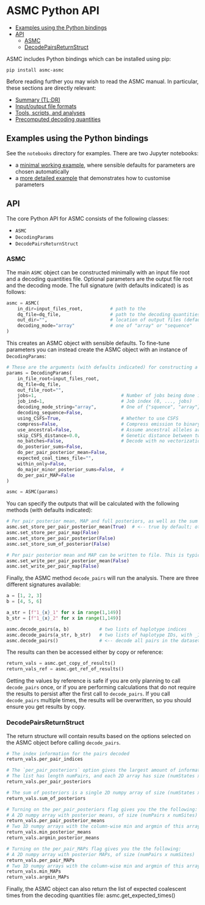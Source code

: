 # ASMC Python API

- [Examples using the Python bindings](#examples-using-the-python-bindings)
- [API](#api)
  - [ASMC](#asmc)
  - [DecodePairsReturnStruct](#decodepairsreturnstruct)

ASMC includes Python bindings which can be installed using pip:

```
pip install asmc-asmc
```

Before reading further you may wish to read the ASMC manual.
In particular, these sections are directly relevant:
- [Summary (TL;DR)](https://github.com/PalamaraLab/ASMC/blob/main/docs/asmc.md#summary-tldr)
- [Input/output file formats](https://github.com/PalamaraLab/ASMC/blob/main/docs/asmc.md#inputoutput-file-formats)
- [Tools, scripts, and analyses](https://github.com/PalamaraLab/ASMC/blob/main/docs/asmc.md#tools-scripts-and-analyses)
- [Precomputed decoding quantities](https://github.com/PalamaraLab/ASMC/blob/main/docs/asmc.md#precomputed-decoding-quantities)


## Examples using the Python bindings

See the `notebooks` directory for examples.
There are two Jupyter notebooks:
- a [minimal working example](../notebooks/asmc-minimal.ipynb), where sensible defaults for parameters are chosen automatically
- a [more detailed example](../notebooks/asmc.ipynb) that demonstrates how to customise parameters

## API

The core Python API for ASMC consists of the following classes:
- `ASMC`
- `DecodingParams`
- `DecodePairsReturnStruct`

### ASMC

The main `ASMC` object can be constructed minimally with an input file root and a decoding quantities file.
Optional parameters are the output file root and the decoding mode.
The full signature (with defaults indicated) is as follows:

```python
asmc = ASMC(
    in_dir=input_files_root,          # path to the 
    dq_file=dq_file,                  # path to the decoding quantities file
    out_dir="",                       # location of output files (default is the input file root)
    decoding_mode="array"             # one of "array" or "sequence"
)
```

This creates an ASMC object with sensible defaults.
To fine-tune parameters you can instead create the ASMC object with an instance of `DecodingParams`:

```python
# These are the arguments (with defaults indicated) for constructing a decoding paramters object
params = DecodingParams(
    in_file_root=input_files_root,
    dq_file=dq_file,
    out_file_root="",
    jobs=1,                               # Number of jobs being done in total
    job_ind=1,                            # Job index (0, ..., jobs)
    decoding_mode_string="array",         # One of {"squence", "array"}
    decoding_sequence=False,
    using_CSFS=True,                      # Whether to use CSFS
    compress=False,                       # Compress emission to binary (no CSFS)
    use_ancestral=False,                  # Assume ancestral alleles are coded as 1 in input (will assume 1 = minor otherwise)
    skip_CSFS_distance=0.0,               # Genetic distance between two CSFS emissions
    no_batches=False,                     # Decode with no vectorization (do not use without good reason)
    do_posterior_sums=False,
    do_per_pair_posterior_mean=False,
    expected_coal_times_file="",
    within_only=False,
    do_major_minor_posterior_sums=False,  # 
    do_per_pair_MAP=False    
)

asmc = ASMC(params)
```

You can specify the outputs that will be calculated with the following methods (with defaults indicated):

```python
# Per pair posterior mean, MAP and full posteriors, as well as the sum of posteriors can be stored in matrices
asmc.set_store_per_pair_posterior_mean(True)  # <-- true by default; others false by default
asmc.set_store_per_pair_map(False)
asmc.set_store_per_pair_posterior(False)
asmc.set_store_sum_of_posterior(False)

# Per pair posterior mean and MAP can be written to file. This is typically slow.
asmc.set_write_per_pair_posterior_mean(False)
asmc.set_write_per_pair_map(False)
```

Finally, the ASMC method `decode_pairs` will run the analysis.
There are three different signatures available:

```python
a = [1, 2, 3]
b = [4, 5, 6]

a_str = [f"1_{x}_1" for x in range(1,149)]
b_str = [f"1_{x}_2" for x in range(1,149)]

asmc.decode_pairs(a, b)           # two lists of haplotype indices
asmc.decode_pairs(a_str, b_str)   # two lists of haplotype IDs, with _1 and _2 indicating the haplotype
asmc.decode_pairs()               # <-- decode all pairs in the dataset
```

The results can then be accessed either by copy or reference:

```python
return_vals = asmc.get_copy_of_results()
return_vals_ref = asmc.get_ref_of_results()
```

Getting the values by reference is safe if you are only planning to call `decode_pairs` once, or if you are performing calculations that do not require the results to persist after the first call to `decode_pairs`.
If you call `decode_pairs` multiple times, the results will be overwritten, so you should ensure you get results by copy.

### DecodePairsReturnStruct

The return structure will contain results based on the options selected on the ASMC object before calling `decode_pairs`.
```python
# The index information for the pairs decoded
return_vals.per_pair_indices

# The `per_pair_posteriors` option gives the largest amount of information: a list of 2D numpy arrays
# The list has length numPairs, and each 2D array has size (numStates x numSites)
return_vals.per_pair_posteriors

# The sum of posteriors is a single 2D numpy array of size (numStates x numSites)
return_vals.sum_of_posteriors

# Turning on the per_pair_posteriors flag gives you the the following:
# A 2D numpy array with posterior means, of size (numPairs x numSites)
return_vals.per_pair_posterior_means
# Two 1D numpy arrays with the column-wise min and argmin of this array:
return_vals.min_posterior_means
return_vals.argmin_posterior_means

# Turning on the per_pair_MAPs flag gives you the the following:
# A 2D numpy array with posterior MAPs, of size (numPairs x numSites)
return_vals.per_pair_MAPs
# Two 1D numpy arrays with the column-wise min and argmin of this array:
return_vals.min_MAPs
return_vals.argmin_MAPs
```

Finally, the ASMC object can also return the list of expected coalescent times from the decoding quantities file:
asmc.get_expected_times()
